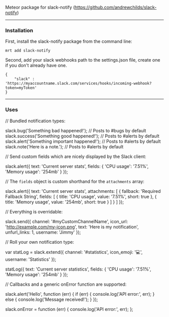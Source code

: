 Meteor package for slack-notify (https://github.com/andrewchilds/slack-notify)  

------------------------
### Installation

First, install the slack-notify package from the command line:

````
mrt add slack-notify
````

Second, add your slack webhooks path to the settings.json file, create one if you don't already have one.

````
{
	"slack" : 'https://myaccountname.slack.com/services/hooks/incoming-webhook?token=myToken'
}
````

------------------------
### Uses

// Bundled notification types:

slack.bug('Something bad happened!'); // Posts to #bugs by default
slack.success('Something good happened!'); // Posts to #alerts by default
slack.alert('Something important happened!'); // Posts to #alerts by default
slack.note('Here is a note.'); // Posts to #alerts by default

// Send custom fields which are nicely displayed by the Slack client:

slack.alert({
  text: 'Current server stats',
  fields: {
    'CPU usage': '7.51%',
    'Memory usage': '254mb'
  }
});

// The `fields` object is custom shorthand for the `attachments` array:

slack.alert({
  text: 'Current server stats',
  attachments: [
    {
      fallback: 'Required Fallback String',
      fields: [
        { title: 'CPU usage', value: '7.51%', short: true },
        { title: 'Memory usage', value: '254mb', short: true }
      ]
    }
  ]
});

// Everything is overridable:

slack.send({
  channel: '#myCustomChannelName',
  icon_url: 'http://example.com/my-icon.png',
  text: 'Here is my notification',
  unfurl_links: 1,
  username: 'Jimmy'
});

// Roll your own notification type:

var statLog = slack.extend({
  channel: '#statistics',
  icon_emoji: ':computer:',
  username: 'Statistics'
});

statLog({
  text: 'Current server statistics',
  fields: {
    'CPU usage': '7.51%',
    'Memory usage': '254mb'
  }
});

// Callbacks and a generic onError function are supported:

slack.alert('Hello', function (err) {
  if (err) {
    console.log('API error:', err);
  } else {
    console.log('Message received!');
  }
});

slack.onError = function (err) {
  console.log('API error:', err);
};
